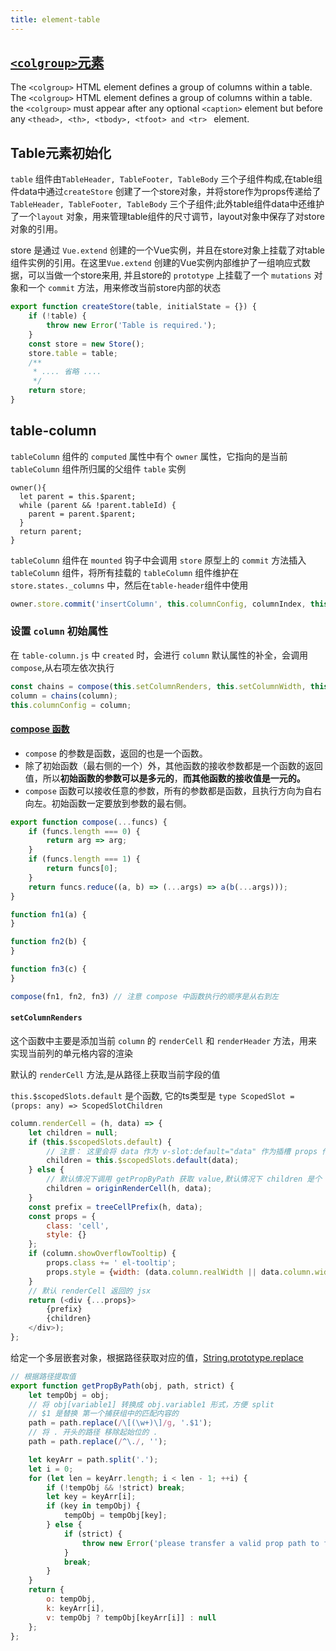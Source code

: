 ```yaml
---
title: element-table
---
```


## [`<colgroup>`元素](https://developer.mozilla.org/en-US/docs/Web/HTML/Element/colgroup)

The `<colgroup>` HTML element defines a group of columns within a table. The `<colgroup>` HTML element defines a group
of columns within a table. the `<colgroup>` must appear after any optional `<caption>` element but before
any `<thead>, <th>, <tbody>, <tfoot> and <tr> ` element.

## Table元素初始化

`table` 组件由`TableHeader, TableFooter, TableBody` 三个子组件构成,在table组件data中通过`createStore`
创建了一个store对象，并将store作为props传递给了`TableHeader, TableFooter, TableBody` 三个子组件;此外table组件data中还维护了一个`layout`
对象，用来管理table组件的尺寸调节，layout对象中保存了对store对象的引用。

store 是通过 `Vue.extend` 创建的一个Vue实例，并且在store对象上挂载了对table组件实例的引用。在这里`Vue.extend`
创建的Vue实例内部维护了一组响应式数据，可以当做一个store来用, 并且store的 `prototype` 上挂载了一个 `mutations` 对象和一个 `commit` 方法，用来修改当前store内部的状态

```js
export function createStore(table, initialState = {}) {
    if (!table) {
        throw new Error('Table is required.');
    }
    const store = new Store();
    store.table = table;
    /**
     * .... 省略 ....
     */
    return store;
}
```

## table-column

`tableColumn` 组件的 `computed` 属性中有个 `owner` 属性，它指向的是当前 `tableColumn` 组件所归属的父组件 `table` 实例

```text
owner(){
  let parent = this.$parent;
  while (parent && !parent.tableId) {
    parent = parent.$parent;
  }
  return parent;
}
```

`tableColumn` 组件在 `mounted` 钩子中会调用 `store` 原型上的 `commit` 方法插入 `tableColumn` 组件，将所有挂载的 `tableColumn`
组件维护在`store.states._columns`
中，然后在`table-header`组件中使用

```js
owner.store.commit('insertColumn', this.columnConfig, columnIndex, this.isSubColumn ? parent.columnConfig : null);
```

### 设置 `column` 初始属性

在 `table-column.js` 中 `created` 时，会进行 `column` 默认属性的补全，会调用 `compose`,从右项左依次执行

```js
const chains = compose(this.setColumnRenders, this.setColumnWidth, this.setColumnForcedProps);
column = chains(column);
this.columnConfig = column;
```

#### [compose 函数](https://github.com/reduxjs/redux/blob/master/src/compose.js)

- `compose` 的参数是函数，返回的也是一个函数。
- 除了初始函数（最右侧的一个）外，其他函数的接收参数都是一个函数的返回值，所以**初始函数的参数可以是多元的**，**而其他函数的接收值是一元的。**
- `compose` 函数可以接收任意的参数，所有的参数都是函数，且执行方向为自右向左。初始函数一定要放到参数的最右侧。

```js
export function compose(...funcs) {
    if (funcs.length === 0) {
        return arg => arg;
    }
    if (funcs.length === 1) {
        return funcs[0];
    }
    return funcs.reduce((a, b) => (...args) => a(b(...args)));
}

function fn1(a) {
}

function fn2(b) {
}

function fn3(c) {
}

compose(fn1, fn2, fn3) // 注意 compose 中函数执行的顺序是从右到左
```

#### `setColumnRenders`

这个函数中主要是添加当前 `column` 的 `renderCell` 和 `renderHeader` 方法，用来实现当前列的单元格内容的渲染

默认的 `renderCell` 方法,是从路径上获取当前字段的值

`this.$scopedSlots.default` 是个函数, 它的ts类型是 `type ScopedSlot = (props: any) => ScopedSlotChildren`

```js
column.renderCell = (h, data) => {
    let children = null;
    if (this.$scopedSlots.default) {
        // 注意： 这里会将 data 作为 v-slot:default="data" 作为插槽 props 传入
        children = this.$scopedSlots.default(data);
    } else {
        // 默认情况下调用 getPropByPath 获取 value,默认情况下 children 是个 primitive value
        children = originRenderCell(h, data);
    }
    const prefix = treeCellPrefix(h, data);
    const props = {
        class: 'cell',
        style: {}
    };
    if (column.showOverflowTooltip) {
        props.class += ' el-tooltip';
        props.style = {width: (data.column.realWidth || data.column.width) - 1 + 'px'};
    }
    // 默认 renderCell 返回的 jsx
    return (<div {...props}>
        {prefix}
        {children}
    </div>);
};
```

给定一个多层嵌套对象，根据路径获取对应的值，[String.prototype.replace](https://developer.mozilla.org/zh-CN/docs/Web/JavaScript/Reference/Global_Objects/String/replace)

```js
// 根据路径提取值
export function getPropByPath(obj, path, strict) {
    let tempObj = obj;
    // 将 obj[variable1] 转换成 obj.variable1 形式，方便 split
    // $1 是替换 第一个捕获组中的匹配内容的
    path = path.replace(/\[(\w+)\]/g, '.$1');
    // 将 . 开头的路径 移除起始位的 .
    path = path.replace(/^\./, '');

    let keyArr = path.split('.');
    let i = 0;
    for (let len = keyArr.length; i < len - 1; ++i) {
        if (!tempObj && !strict) break;
        let key = keyArr[i];
        if (key in tempObj) {
            tempObj = tempObj[key];
        } else {
            if (strict) {
                throw new Error('please transfer a valid prop path to form item!');
            }
            break;
        }
    }
    return {
        o: tempObj,
        k: keyArr[i],
        v: tempObj ? tempObj[keyArr[i]] : null
    };
};

```

